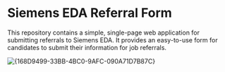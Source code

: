 # Siemens EDA Referral Form

This repository contains a simple, single-page web application for submitting referrals to Siemens EDA. It provides an easy-to-use form for candidates to submit their information for job referrals.

![{168D9499-33BB-4BC0-9AFC-090A71D7B87C}](https://github.com/user-attachments/assets/c6966040-6a94-4676-aa0d-fdceb0358695)
